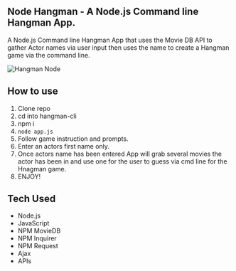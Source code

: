 ## Node Hangman - A Node.js Command line Hangman App. 

A Node.js Command line Hangman App that uses the Movie DB API to gather Actor names via user input then uses the name to create a Hangman game via the command line.

![Hangman Node](assets/images/HangmanNode.gif)

## How to use

1. Clone repo
2. cd into hangman-cli
3. npm i
4. `node app.js`
5. Follow game instruction and prompts.
6. Enter an actors first name only.
7. Once actors name has been entered App will grab several movies the actor has been in and use one for the user to guess via cmd line for the Hnagman game. 
6. ENJOY! 

## Tech Used 

* Node.js
* JavaScript
* NPM MovieDB
* NPM Inquirer
* NPM Request
* Ajax
* APIs
